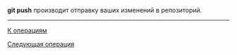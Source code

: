 **git push** производит отправку ваших изменений в репозиторий.

---
[К операциям](/operations-git/Git-operations.md)

 [Следующая операция](/operations-git/Git-remote-add.md)